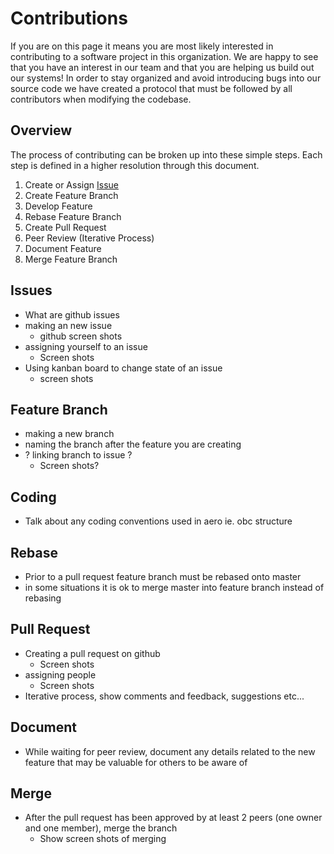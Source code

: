 # Contributions

If you are on this page it means you are most likely interested in contributing to a software project in this organization. We are happy to see that you have an interest in our team and that you are helping us build out our systems! In order to stay organized and avoid introducing bugs into our source code we have created a protocol that must be followed by all contributors when modifying the codebase.

## Overview

The process of contributing can be broken up into these simple steps. Each step is defined in a higher resolution through this document.

1. Create or Assign [Issue](#issues)
1. Create Feature Branch
1. Develop Feature
1. Rebase Feature Branch
1. Create Pull Request
1. Peer Review (Iterative Process)
1. Document Feature
1. Merge Feature Branch

## Issues
* What are github issues
* making an new issue
  * github screen shots
* assigning yourself to an issue
  * Screen shots
* Using kanban board to change state of an issue
  * screen shots

## Feature Branch 
* making a new branch 
* naming the branch after the feature you are creating
* ? linking branch to issue ?
  * Screen shots?

## Coding
* Talk about any coding conventions used in aero ie. obc structure

## Rebase
* Prior to a pull request feature branch must be rebased onto master
* in some situations it is ok to merge master into feature branch instead of rebasing

## Pull Request
* Creating a pull request on github
  * Screen shots
* assigning people
  * Screen shots
* Iterative process, show comments and feedback, suggestions etc...

## Document
* While waiting for peer review, document any details related to the new feature that may be valuable for others to be aware of


## Merge
* After the pull request has been approved by at least 2 peers (one owner and one member), merge the branch
  * Show screen shots of merging
